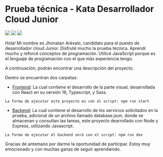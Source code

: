 # Prueba técnica - Kata Desarrollador Cloud Junior

![](https://img.shields.io/badge/React-20232A?style=for-the-badge&logo=react&logoColor=61DAFB) ![](https://img.shields.io/badge/Sass-CC6699?style=for-the-badge&logo=sass&logoColor=white) ![](https://img.shields.io/badge/Express%20js-000000?style=for-the-badge&logo=express&logoColor=white)

Hola! Mi nombre es Jhonatan Arévalo, candidato para el puesto de desarrollador cloud Junior. Disfruté mucho la prueba técnica. Aprendí mucho y reforcé conceptos de programación. Utilicé JavaScript porque es el lenguaje de programación con el que más experiencia tengo.

A continuación, podrán encontrar una descripción del proyecto.

Dentro se encuentran dos carpetas:

- [Frontend](https://github.com/jhonatan05/Prueba-tecnica-Stefanini-Latam/tree/main/Frontend): La cual contiene el desarrollo de la parte visual, desarrollada con React en su versión 18, Typescript, y Sass.

```
La forma de ejecutar este proyecto es con el script: npm run start
```

- [Backend](https://github.com/jhonatan05/Prueba-tecnica-Stefanini-Latam/tree/main/Backend): La cual contiene el desarrollo de los servicios solicitados en la prueba, adicional de un archivo llamado database.json, donde se almacenan y consultan las tareas, este proyecto dearrollado con Node y Express, utilizando Javascript.

```
La forma de ejecutar el backend será con el script: npm run dev
```

Gracias de antemano por darme la oportunidad de participar. Estoy muy emocionado y con muchas ganas de seguir aprendiendo.
